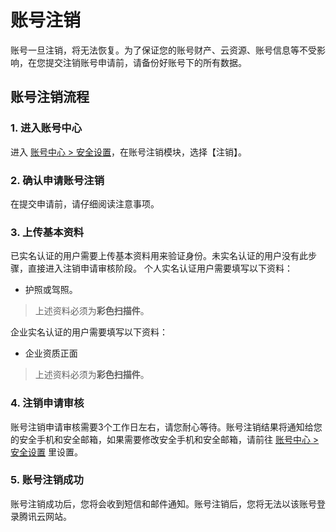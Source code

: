 # 账号注销

账号一旦注销，将无法恢复。为了保证您的账号财产、云资源、账号信息等不受影响，在您提交注销账号申请前，请备份好账号下的所有数据。

## 账号注销流程
### 1. 进入账号中心
进入 [账号中心 > 安全设置](https://console.cloud.tencent.com/developer/security)，在账号注销模块，选择【注销】。
### 2. 确认申请账号注销
在提交申请前，请仔细阅读注意事项。

### 3. 上传基本资料
已实名认证的用户需要上传基本资料用来验证身份。未实名认证的用户没有此步骤，直接进入注销申请审核阶段。
个人实名认证用户需要填写以下资料：

- 护照或驾照。

>上述资料必须为**彩色扫描件**。

企业实名认证的用户需要填写以下资料：
- 企业资质正面

>上述资料必须为**彩色扫描件**。



### 4. 注销申请审核
账号注销申请审核需要3个工作日左右，请您耐心等待。账号注销结果将通知给您的安全手机和安全邮箱，如果需要修改安全手机和安全邮箱，请前往 [账号中心 > 安全设置](https://console.cloud.tencent.com/developer/security) 里设置。

### 5. 账号注销成功
账号注销成功后，您将会收到短信和邮件通知。账号注销后，您将无法以该账号登录腾讯云网站。
